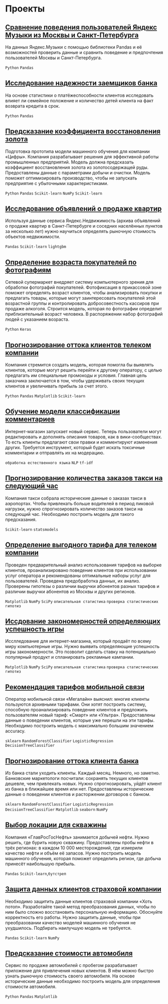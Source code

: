 # Проекты
## [Сравнение поведения пользователей Яндекс Музыки из Москвы и Санкт-Петербурга](https://github.com/NataliaKulikovskaya/Yandex_projects/tree/main/Comparison%20of%20Yandex_Music_user_behavior)
На данных Яндекс.Музыки c помощью библиотеки Pandas и её возможностей проверить данные и сравнить поведение и предпочтения пользователей Москвы и Санкт-Петербурга.

`Python` `Pandas`

## [Исследование надежности заемщиков банка](https://github.com/NataliaKulikovskaya/Yandex_projects/tree/main/Research_of_bank_borrowers'_reliability)
На основе статистики о платёжеспособности клиентов исследовать влияет ли семейное положение и количество детей клиента на факт возврата кредита в срок.

`Python` `Pandas`

## [Предсказание коэффициента восстановления золота](https://github.com/NataliaKulikovskaya/Yandex_projects/tree/main/Prediction_of_gold_recovery_rate)
Подготовка прототипа модели машинного обучения для компании «Цифры». Компания разрабатывает решения для эффективной работы промышленных предприятий.
Модель должна предсказать коэффициент восстановления золота из золотосодержащей руды. Предоставлены данные с параметрами добычи и очистки. Модель поможет оптимизировать производство, чтобы не запускать предприятие с убыточными характеристиками.

`Python` `Pandas` `Scikit-learn` `NumPy` `Scikit-learn`

## [Исследование объявлений о продаже квартир](https://github.com/NataliaKulikovskaya/Yandex_projects/tree/main/Analysis_of_apartment_sale_ads)
Используя данные сервиса Яндекс.Недвижимость (архива объявлений о продаже квартир в Санкт-Петербурге и соседних населённых пунктов за несколько лет) нужно научиться определять рыночную стоимость объектов недвижимости. 

`Pandas` `Scikit-learn` `lightgbm`

## [Определение возраста покупателей по фотографиям](https://github.com/NataliaKulikovskaya/Yandex_projects/tree/main/Defining%20the%20age%20of%20customers%20based%20on%20a%20photograph)
Сетевой супермаркет внедряет систему компьютерного зрения для обработки фотографий покупателей. Фотофиксация в прикассовой зоне поможет определять возраст клиентов, чтобы анализировать покупки и предлагать товары, которые могут заинтересовать покупателей этой возрастной группы и контролировать добросовестность кассиров при продаже алкоголя. Строится модель, которая по фотографии определит приблизительный возраст человека. В распоряжении набор фотографий людей с указанием возраста.

`Python` `Keras`

## [Прогнозирование оттока клиентов телеком компании](https://github.com/NataliaKulikovskaya/Yandex_projects/tree/main/Customer%20churn%20forecast)
Компания стремится создать модель, которая помогла бы выявлять клиентов, которые могут решить перейти к другому оператору, с целью предлагать им специальные промокоды и условия. Главная цель заказчика заключается в том, чтобы удерживать своих текущих клиентов и увеличивать прибыль за счет этого.

`Python` `Pandas` `Matplotlib` `Scikit-learn`


## [Обучение модели классификации комментариев](https://github.com/NataliaKulikovskaya/Yandex_projects/tree/main/Comment%20classification)
Интернет-магазин запускает новый сервис. Теперь пользователи могут редактировать и дополнять описания товаров, как в вики-сообществах. То есть клиенты предлагают свои правки и комментируют изменения других. Требуется инструмент, который будет искать токсичные комментарии и отправлять их на модерацию.

`обработка естественного языка` `NLP` `tf-idf`

## [Прогнозирование количества заказов такси на следующий час](https://github.com/NataliaKulikovskaya/Yandex_projects/tree/main/Forecasting%20the%20number%20of%20taxi%20orders)
Компания такси собрала исторические данные о заказах такси в аэропортах. Чтобы привлекать больше водителей в период пиковой нагрузки, нужно спрогнозировать количество заказов такси на следующий час. Необходимо построить модель для такого предсказания.

`Scikit-learn` `statsmodels`

## [Определение выгодного тарифа для телеком компании](https://github.com/NataliaKulikovskaya/Yandex_projects/tree/main/Determining%20a%20favourable%20tariff%20for%20a%20telecom%20company)
Проведен предварительный анализ использования тарифов на выборке клиентов,
проанализировано поведение клиентов при использовании услуг оператора и
рекомендованы оптимальные наборы услуг для пользователей. Проведена предобработка
данных, их анализ. Проверены гипотезы о различии выручки абонентов разных тарифов и
различии выручки абонентов из Москвы и других регионов.

`Matplotlib` `NumPy` `SciPy` `описательная статистика` `проверка статистических гипотиз`

## [Иссдование закономерностей определяющих успешность игры](https://github.com/NataliaKulikovskaya/Yandex_projects/blob/main/Research%20on%20patterns%20of%20game%20success/README.md)
Исслледование для интернет-магазина, который продаёт по всему миру компьютерные игры. Нужно выявить определяющие успешность игры закономерности. Это позволит сделать ставку на потенциально популярный продукт и спланировать рекламные кампании. 

`Matplotlib` `NumPy` `SciPy` `описательная статистика` `проверка статистических гипотиз`

## [Рекомендация тарифов мобильной связи](https://github.com/NataliaKulikovskaya/Yandex_projects/tree/main/Recommendation%20of%20mobile%20tariffs)
Оператор мобильной связи «Мегалайн» выяснил: многие клиенты пользуются архивными тарифами. Они хотят построить систему, способную проанализировать поведение клиентов и предложить пользователям новый тариф: «Смарт» или «Ультра». Предоставлены данные о поведении клиентов, которые уже перешли на эти тарифы.
Необходимо построить модель с максимально большим значением accuracy. 

`sklearn`  `RandomForestClassifier` `LogisticRegression` `DecisionTreeClassifier`

## [Прогнозирование оттока клиента банка](https://github.com/NataliaKulikovskaya/Yandex_projects/tree/main/Forecasting%20customer%20churn%20bank)
Из банка стали уходить клиенты. Каждый месяц. Немного, но заметно. Банковские маркетологи посчитали: сохранять текущих клиентов дешевле, чем привлекать новых.
Нужно спрогнозировать, уйдёт клиент из банка в ближайшее время или нет. Предоставлены исторические данные о поведении клиентов и расторжении договоров с банком. 

`sklearn`  `RandomForestClassifier` `LogisticRegression` `DecisionTreeClassifier` `Matplotlib` `seaborn` `NumPy`

## [Выбор локации для скважины](https://github.com/NataliaKulikovskaya/Yandex_projects/blob/main/Selecting%20a%20well%20location/README.md)
Компания «ГлавРосГосНефть» занимается добычей нефти. Нужно решить, где бурить новую скважину.
Предоставлены пробы нефти в трёх регионах: в каждом 10 000 месторождений, где измерили качество нефти и объём её запасов. Нужно построить модель машинного обучения, которая поможет определить регион, где добыча принесёт наибольшую прибыль.

`Pandas` `Scikit-learn`,`бутстреп`

## [Защита данных клиентов страховой компании](https://github.com/NataliaKulikovskaya/Yandex_projects/tree/main/Protection%20of%20insurance%20company%20customer%20data)
Необходимо защитить данные клиентов страховой компании «Хоть потоп». Разработайте такой метод преобразования данных, чтобы по ним было сложно восстановить персональную информацию. Обоснуйте корректность его работы. Нужно защитить данные, чтобы при преобразовании качество моделей машинного обучения не ухудшилось. Подбирать наилучшую модель не требуется.

`Pandas` `Scikit-learn` `NumPy`

 ## [Предсказание стоимости автомобиля](https://github.com/NataliaKulikovskaya/Yandex_projects/tree/main/Car%20value%20prediction)
 Сервис по продаже автомобилей с пробегом  разрабатывает приложение для привлечения новых клиентов. В нём можно быстро узнать рыночную стоимость своего автомобиля. На основе исторические данные необходимо построить модель для определения стоимости автомобиля.
 
 `Python` `Pandas` `Matplotlib`
